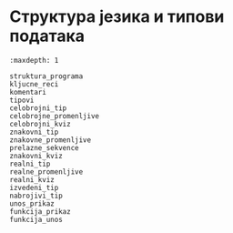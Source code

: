 # Структура језика и типови података

```{toctree}
:maxdepth: 1

struktura_programa
kljucne_reci
komentari
tipovi
celobrojni_tip
celobrojne_promenljive
celobrojni_kviz
znakovni_tip
znakovne_promenljive
prelazne_sekvence
znakovni_kviz
realni_tip
realne_promenljive
realni_kviz
izvedeni_tip
nabrojivi_tip
unos_prikaz
funkcija_prikaz
funkcija_unos
```
